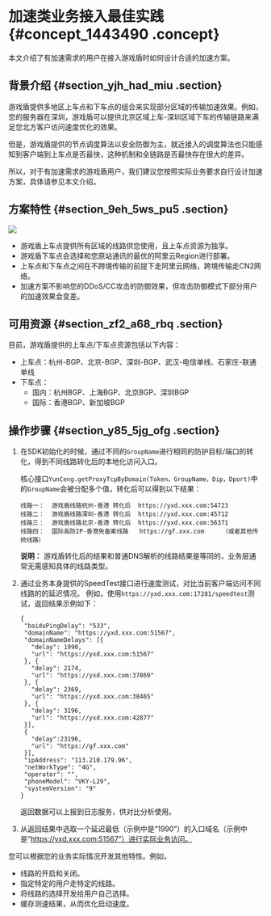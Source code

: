 # 加速类业务接入最佳实践 {#concept_1443490 .concept}

本文介绍了有加速需求的用户在接入游戏盾时如何设计合适的加速方案。

## 背景介绍 {#section_yjh_had_miu .section}

游戏盾提供多地区上车点和下车点的组合来实现部分区域的传输加速效果。例如，您的服务器在深圳，游戏盾可以提供北京区域上车-深圳区域下车的传输链路来满足您北方客户访问速度优化的效果。

但是，游戏盾提供的节点调度算法以安全防御为主，就近接入的调度算法也只能感知到客户端到上车点是否最快，这种机制和全链路是否最快存在很大的差异。

所以，对于有加速需求的游戏盾用户，我们建议您按照实际业务要求自行设计加速方案，具体请参见本文介绍。

## 方案特性 {#section_9eh_5ws_pu5 .section}

![](http://static-aliyun-doc.oss-cn-hangzhou.aliyuncs.com/assets/img/1148281/156447457353861_zh-CN.png)

-   游戏盾上车点提供所有区域的线路供您使用，且上车点资源为独享。
-   游戏盾下车点会选择和您原站通讯的最优的阿里云Region进行部署。
-   上车点和下车点之间在不跨境传输的前提下走阿里云网络，跨境传输走CN2网络。
-   加速方案不影响您的DDoS/CC攻击的防御效果，但攻击防御模式下部分用户的加速效果会变差。

## 可用资源 {#section_zf2_a68_rbq .section}

目前，游戏盾提供的上车点/下车点资源包括以下内容：

-   上车点：杭州-BGP、北京-BGP、深圳-BGP、武汉-电信单线、石家庄-联通单线
-   下车点：
    -   国内：杭州BGP、上海BGP、北京BGP、深圳BGP
    -   国际：香港BGP、新加坡BGP

## 操作步骤 {#section_y85_5jg_ofg .section}

1.  在SDK初始化的时候，通过不同的`GroupName`进行相同的防护目标/端口的转化，得到不同线路转化后的本地化访问入口。

    核心接口`YunCeng.getProxyTcpByDomain(Token，GroupName，Dip，Dport)`中的`GroupName`会被分配多个值，转化后可以得到以下结果：

    ``` {#codeblock_h7e_wbe_izx}
    线路一：  游戏盾线路杭州-香港 转化后  https://yxd.xxx.com:54723
    线路二：  游戏盾线路深圳-香港 转化后  https://yxd.xxx.com:45712
    线路三：  游戏盾线路北京-香港 转化后  https://yxd.xxx.com:56371
    线路四：  国际高防IP-香港免备案线路   https://gf.xxx.com     （或者其他传统线路）
    ```

    **说明：** 游戏盾转化后的结果和普通DNS解析的线路结果是等同的，业务层通常无需感知具体的线路类型。

2.  通过业务本身提供的SpeedTest接口进行速度测试，对比当前客户端访问不同线路的的延迟情况。 例如，使用`https://yxd.xxx.com:17281/speedtest`测试，返回结果示例如下：

    ``` {#codeblock_cih_smw_yk1}
    {
     "baiduPingDelay": "533",
     "domainName": "https://yxd.xxx.com:51567",
     "domainNameDelays": [{
       "delay": 1990,
       "url": "https://yxd.xxx.com:51567"
     }, {
       "delay": 2174,
       "url": "https://yxd.xxx.com:37869"
     }, {
       "delay": 2369,
       "url": "https://yxd.xxx.com:38465"
     }, {
       "delay": 3196,
       "url": "https://yxd.xxx.com:42877"
     }],
     {
       "delay":23196,
       "url": "https://gf.xxx.com"
     }],
     "ipAddress": "113.210.179.96",
     "netWorkType": "4G",
     "operator": "",
     "phoneModel": "VKY-L29",
     "systemVersion": "9"
    }
    ```

    返回数据可以上报到日志服务，供对比分析使用。

3.  从返回结果中选取一个延迟最低（示例中是“1990”）的入口域名（示例中是“https://yxd.xxx.com:51567”）进行实际业务访问。

您可以根据您的业务实际情况开发其他特性。例如，

-   线路的开启和关闭。
-   指定特定的用户走特定的线路。
-   将线路的选择开发给用户自己选择。
-   缓存测速结果，从而优化启动速度。

